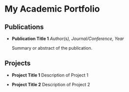 # My Academic Portfolio

## Publications

- **Publication Title 1**
  *Author(s), Journal/Conference, Year*
  
  Summary or abstract of the publication.

## Projects

- **Project Title 1**
  Description of Project 1

- **Project Title 2**
  Description of Project 2

